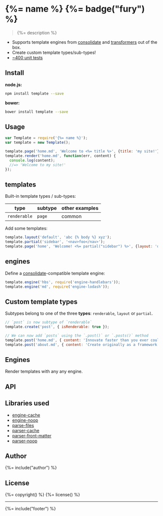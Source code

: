 # {%= name %} {%= badge("fury") %}

> {%= description %}

- Supports template engines from [consolidate](https://github.com/tj/consolidate.js) and
  [transformers](https://github.com/ForbesLindesay/transformers) out of the box.
- Create custom template types/sub-types!
- [~400 unit tests](./tests)

## Install

**node.js:**

```bash
npm install template --save
```

**bower:**

```bash
bower install template --save
```

## Usage

```js
var Template = require('{%= name %}');
var template = new Template();

template.page('home.md', 'Welcome to <%= title %>', {title: 'my site!'});
template.render('home.md', function(err, content) {
  console.log(content);
  //=> 'Welcome to my site!'
});
```


## templates

Built-in template types / sub-types:

| **type** | **subtype** | **other examples** |
| -------- | ----------- | ------------------ |
| `renderable` | `page` | common  |


Add some templates:

```js
template.layout('default', 'abc {% body %} xyz');
template.partial('sidebar', '<nav>foo</nav>');
template.page('home', 'Welcome! <%= partial("sidebar") %>', {layout: 'default'});
```

## engines

Define a [consolidate](https://github.com/tj/consolidate.js)-compatible template engine:

```js
template.engine('hbs', require('engine-handlebars'));
template.engine('md', require('engine-lodash'));
```

## Custom template types

Subtypes belong to one of the three **types**: `renderable`, `layout` or `partial`.

```js
// `post` is now subtype of `renderable`
template.create('post', { isRenderable: true });

// We can now add `posts` using the `.post()` or `.posts()` method
template.post('home.md', { content: 'Innovate faster than you ever could have imagined!' });
template.post('about.md', { content: 'Create originally as a framework to...' });
```

## Engines

Render templates with any any engine.




## API




## Libraries used

* [engine-cache]
* [engine-noop]
* [parse-files]
* [parser-cache]
* [parser-front-matter]
* [parser-noop]

## Author
{%= include("author") %}

## License
{%= copyright() %}
{%= license() %}

***

{%= include("footer") %}


[engine-cache]: https://github.com/jonschlinkert/engine-cache
[engine-noop]: https://github.com/jonschlinkert/engine-noop
[parse-files]: https://github.com/jonschlinkert/parse-files
[parser-cache]: https://github.com/jonschlinkert/parser-cache
[parser-front-matter]: https://github.com/jonschlinkert/parser-front-matter
[parser-noop]: https://github.com/jonschlinkert/parser-noop
